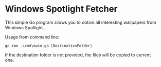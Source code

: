# Windows Spotlight Fetcher

This simple Go program allows you to obtain all interesting wallpapers from Windows Spotlight.

Usage from command line:

```
go run .\cmd\main.go [DestinationFolder]
```

if the destination folder is not provided, the files will be copied to current one.
 